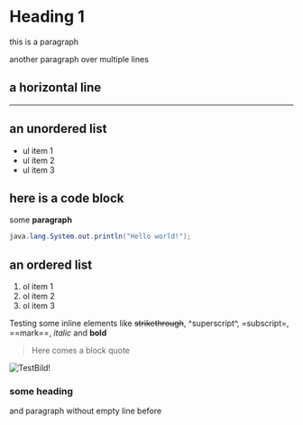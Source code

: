 # Heading 1

this is a paragraph

another paragraph
over multiple lines

## a horizontal line

---


## an unordered list

* ul item 1
* ul item 2
* ul item 3

## here is a code block

some __paragraph__

```java
java.lang.System.out.println("Hello world!");
```

## an ordered list


1. ol item 1
1. ol item 2
1. ol item 3

Testing some inline elements like ~~strikethrough~~, ^superscript^, =subscript=, ==mark==, _italic_ and __bold__

> Here comes
> a block quote


![TestBild!](/media/images/test.jpg?format=small)

### some heading
and paragraph without empty line before